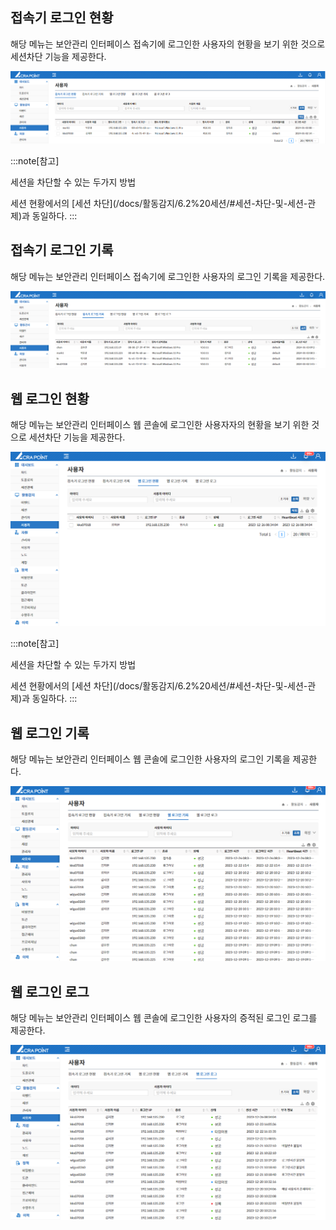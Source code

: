 ## 접속기 로그인 현황
해당 메뉴는 보안관리 인터페이스 접속기에 로그인한 사용자의 현황을 보기 위한 것으로 세션차단 기능을 제공한다.

![접속기 로그인 현황](image.png)

:::note[참고]
<p className='text-bold-with-margin'>세션을 차단할 수 있는 두가지 방법</p>
세션 현황에서의 [세션 차단](/docs/활동감지/6.2%20세션/#세션-차단-및-세션-관제)과 동일하다.
:::

## 접속기 로그인 기록
해당 메뉴는 보안관리 인터페이스 접속기에 로그인한 사용자의 로그인 기록을 제공한다.

![접속기 로그인 기록](image-1.png)

## 웹 로그인 현황
해당 메뉴는 보안관리 인터페이스 웹 콘솔에 로그인한 사용자자의 현황을 보기 위한 것으로 세션차단 기능을 제공한다.

![웹 로그인 현황](image-2.png)

:::note[참고]
<p className='text-bold-with-margin'>세션을 차단할 수 있는 두가지 방법</p>
세션 현황에서의 [세션 차단](/docs/활동감지/6.2%20세션/#세션-차단-및-세션-관제)과 동일하다.
:::

## 웹 로그인 기록
해당 메뉴는 보안관리 인터페이스 웹 콘솔에 로그인한 사용자의 로그인 기록을 제공한다.

![웹 로그인 기록](image-3.png)

## 웹 로그인 로그
해당 메뉴는 보안관리 인터페이스 웹 콘솔에 로그인한 사용자의 증적된 로그인 로그를 제공한다.

![웹 로그인 로그](image-4.png)